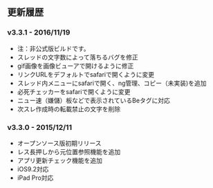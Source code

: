 ## 更新履歴


### v3.3.1 - 2016/11/19
* 注：非公式版ビルドです。
* スレッドの文字数によって落ちるバグを修正
* gif画像を画像ビューアで開けるように修正
* リンクURLをデフォルトでsafariで開くように変更
* スレッド内メニューにsafariで開く、ng管理、コピー（未実装)を追加
* 必死チェッカーをsafariで開くように変更
* ニュー速（嫌儲）板などで表示されているBeタグに対応
* 次スレ作成時の転載禁止の文字を削除

### v3.3.0 - 2015/12/11
* オープンソース版初期リリース
* レス長押しから元位置参照機能を追加
* アプリ更新チェック機能を追加
* iOS9.2対応
* iPad Pro対応

